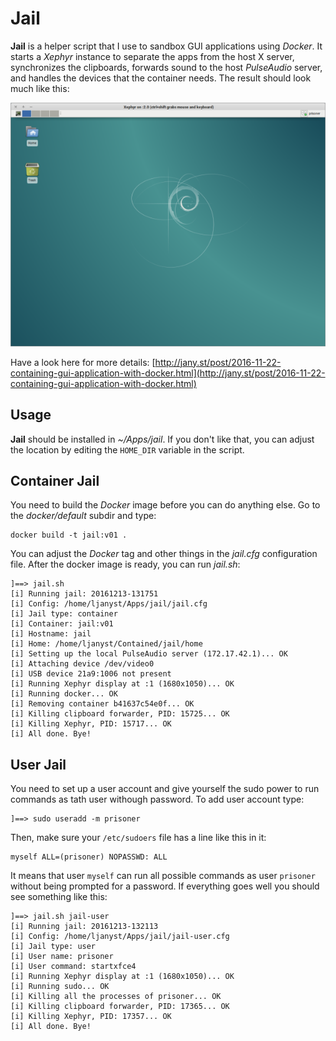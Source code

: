 
Jail
====

**Jail** is a helper script that I use to sandbox GUI applications using
*Docker*. It starts a *Xephyr* instance to separate the apps from the host X
server, synchronizes the clipboards, forwards sound to the host *PulseAudio*
server, and handles the devices that the container needs. The result should look
much like this:

![Jail](https://raw.githubusercontent.com/ljanyst/jail/master/screenshot.png)

Have a look here for more details: [http://jany.st/post/2016-11-22-containing-gui-application-with-docker.html](http://jany.st/post/2016-11-22-containing-gui-application-with-docker.html)

Usage
-----

**Jail** should be installed in *~/Apps/jail*. If you don't like that, you can
adjust the location by editing the `HOME_DIR` variable in the script.

Container Jail
--------------

You need to build the *Docker* image before you can do anything else. Go to the
*docker/default* subdir and type:

    docker build -t jail:v01 .

You can adjust the *Docker* tag and other things in the *jail.cfg* configuration
file. After the docker image is ready, you can run *jail.sh*:

    ]==> jail.sh
    [i] Running jail: 20161213-131751
    [i] Config: /home/ljanyst/Apps/jail/jail.cfg
    [i] Jail type: container
    [i] Container: jail:v01
    [i] Hostname: jail
    [i] Home: /home/ljanyst/Contained/jail/home
    [i] Setting up the local PulseAudio server (172.17.42.1)... OK
    [i] Attaching device /dev/video0
    [i] USB device 21a9:1006 not present
    [i] Running Xephyr display at :1 (1680x1050)... OK
    [i] Running docker... OK
    [i] Removing container b41637c54e0f... OK
    [i] Killing clipboard forwarder, PID: 15725... OK
    [i] Killing Xephyr, PID: 15717... OK
    [i] All done. Bye!

User Jail
---------

You need to set up a user account and give yourself the sudo power to run
commands as tath user withough password. To add user account type:

    ]==> sudo useradd -m prisoner

Then, make sure your `/etc/sudoers` file has a line like this in it:

    myself ALL=(prisoner) NOPASSWD: ALL

It means that user `myself` can run all possible commands as user `prisoner`
without being prompted for a password. If everything goes well you should
see something like this:

    ]==> jail.sh jail-user
    [i] Running jail: 20161213-132113
    [i] Config: /home/ljanyst/Apps/jail/jail-user.cfg
    [i] Jail type: user
    [i] User name: prisoner
    [i] User command: startxfce4
    [i] Running Xephyr display at :1 (1680x1050)... OK
    [i] Running sudo... OK
    [i] Killing all the processes of prisoner... OK
    [i] Killing clipboard forwarder, PID: 17365... OK
    [i] Killing Xephyr, PID: 17357... OK
    [i] All done. Bye!
